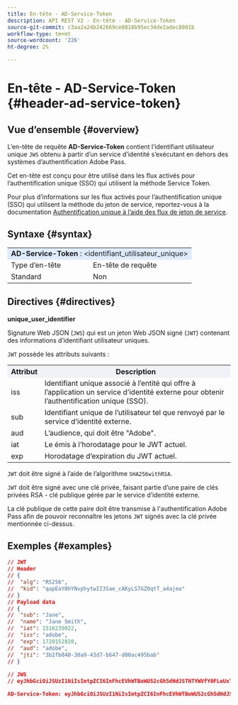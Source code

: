 ```yaml
---
title: En-tête - AD-Service-Token
description: API REST V2 - En-tête - AD-Service-Token
source-git-commit: c3aa2a24b242669ce0818b95ec34de2adec8001b
workflow-type: tm+mt
source-wordcount: '226'
ht-degree: 2%

---
```



# En-tête - AD-Service-Token {#header-ad-service-token}

## Vue d’ensemble {#overview}

L’en-tête de requête <b>AD-Service-Token</b> contient l’identifiant utilisateur unique `JWS` obtenu à partir d’un service d’identité s’exécutant en dehors des systèmes d’authentification Adobe Pass.

Cet en-tête est conçu pour être utilisé dans les flux activés pour l’authentification unique (SSO) qui utilisent la méthode Service Token.

Pour plus d’informations sur les flux activés pour l’authentification unique (SSO) qui utilisent la méthode du jeton de service, reportez-vous à la documentation [Authentification unique à l’aide des flux de jeton de service](../../flows/single-sign-on-flows/rest-api-v2-single-sign-on-service-token-flows.md).

## Syntaxe {#syntax}

<table>
   <tr>
      <td style="background-color: #DEEBFF;" colspan="2"><b>AD-Service-Token</b> : &lt;identifiant_utilisateur_unique&gt;</td>
   </tr>
   <tr>
      <td>Type d’en-tête</td>
      <td>En-tête de requête</td>
   </tr>
   <tr>
      <td>Standard</td>
      <td>Non</td>
   </tr>
</table>

## Directives {#directives}

<b>unique_user_identifier</b>

Signature Web JSON (`JWS`) qui est un jeton Web JSON signé (`JWT`) contenant des informations d’identifiant utilisateur uniques.

`JWT` possède les attributs suivants :

<table>
   <tr>
      <th style="background-color: #EFF2F7; width: 15%;">Attribut</th>
      <th style="background-color: #EFF2F7;">Description</th>
   </tr>
   <tr>
      <td>iss</td>
      <td>Identifiant unique associé à l’entité qui offre à l’application un service d’identité externe pour obtenir l’authentification unique (SSO).</td>
   </tr>
   <tr>
      <td>sub</td>
      <td>Identifiant unique de l’utilisateur tel que renvoyé par le service d’identité externe.</td>
   </tr>
   <tr>
      <td>aud</td>
      <td>L’audience, qui doit être "Adobe".</td>
   </tr>
   <tr>
      <td>iat</td>
      <td>Le émis à l’horodatage pour le JWT actuel.</td>
   </tr>
   <tr>
      <td>exp</td>
      <td>Horodatage d’expiration du JWT actuel.</td>
   </tr>
</table>

`JWT` doit être signé à l’aide de l’algorithme `SHA256withRSA`.

`JWT` doit être signé avec une clé privée, faisant partie d’une paire de clés privées RSA - clé publique gérée par le service d’identité externe.

La clé publique de cette paire doit être transmise à l&#39;authentification Adobe Pass afin de pouvoir reconnaître les jetons `JWT` signés avec la clé privée mentionnée ci-dessus.

## Exemples {#examples}

```JSON
// JWT
// Header
// {
//  "alg": "RS256",
//  "kid": "qapEaY0hYNvphytwII3Sae_cAKyLS7GZOqtT_a4ajeo"
// }
// Payload data
// {
//  "sub": "Jane",
//  "name": "Jane Smith",
//  "iat": 1516239022,
//  "iss": "adobe",
//  "exp": 1720152820,
//  "aud": "adobe",
//  "jti": "3b2fb040-30a9-43d7-b647-d00ac495bab"
// }
 
// JWS
// eyJhbGciOiJSUzI1NiIsImtpZCI6InFhcEVhWTBoWU52cGh5dHdJSTNTYWVfY0FLeUxTN0daT3F0VF9hNGFqZW8ifQ.eyJzdWIiOiJKYW5lIiwibmFtZSI6IkphbmUgU21pdGgiLCJpYXQiOjE1MTYyMzkwMjIsImlzcyI6ImFkb2JlIiwiZXhwIjoxNzIwMTUyODIwLCJhdWQiOiJhZG9iZSIsImp0aSI6IjNiMmZiMDQwLTMwYTktNDNkNy1iNjQ3LWQwMGFjNDk1YmFiIn0.stHLZFh-635LDNjv9HRHzq912ICNCVGUS3f4RS_bAxpUiUSB6CShS2VvU4V-THEXj7d_zk1mxtPP0QM_pCrh4Vk2GaPRa856Bt_PhsfQY-_benDcB6MIoFX67qrREGncGiv7JEs3ksa-P1YvBYXolT7t52K093kFaQtICfB-aBa8danRZvUrJHjjFoILEpTbQuzxKRN6y36J3p1FZ-SfDuofHp3SnXDrWFRYyXYQnb9WFlhNBxR400-0vzTONZYd097WWy1shMw5V8TvIDvCDE5ifqk31gMdYga-N3JkcTA5QoW7Zl80UV7BhR5v14Va1IZLcbFra_UJdEzbBwW_nA

AD-Service-Token: eyJhbGciOiJSUzI1NiIsImtpZCI6InFhcEVhWTBoWU52cGh5dHdJSTNTYWVfY0FLeUxTN0daT3F0VF9hNGFqZW8ifQ.eyJzdWIiOiJKYW5lIiwibmFtZSI6IkphbmUgU21pdGgiLCJpYXQiOjE1MTYyMzkwMjIsImlzcyI6ImFkb2JlIiwiZXhwIjoxNzIwMTUyODIwLCJhdWQiOiJhZG9iZSIsImp0aSI6IjNiMmZiMDQwLTMwYTktNDNkNy1iNjQ3LWQwMGFjNDk1YmFiIn0.stHLZFh-635LDNjv9HRHzq912ICNCVGUS3f4RS_bAxpUiUSB6CShS2VvU4V-THEXj7d_zk1mxtPP0QM_pCrh4Vk2GaPRa856Bt_PhsfQY-_benDcB6MIoFX67qrREGncGiv7JEs3ksa-P1YvBYXolT7t52K093kFaQtICfB-aBa8danRZvUrJHjjFoILEpTbQuzxKRN6y36J3p1FZ-SfDuofHp3SnXDrWFRYyXYQnb9WFlhNBxR400-0vzTONZYd097WWy1shMw5V8TvIDvCDE5ifqk31gMdYga-N3JkcTA5QoW7Zl80UV7BhR5v14Va1IZLcbFra_UJdEzbBwW_nA
```

